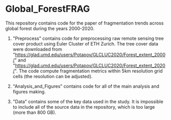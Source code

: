 # Global_ForestFRAG

This repository contains code for the paper of fragmentation trends across global forest during the years 2000-2020.

1. "Preprocess" contains code for preprocessing raw remote sensing tree cover product using Euler Cluster of ETH Zurich. 
The tree cover data were downloaded from "https://glad.umd.edu/users/Potapov/GLCLUC2020/Forest_extent_2000/" and "https://glad.umd.edu/users/Potapov/GLCLUC2020/Forest_extent_2020/".
The code compute fragmentation metrics within 5km resolution grid cells (the resolution can be adjusted).

2. "Analysis_and_Figures" contains code for all of the main analysis and figures making.
   
3. "Data" contains some of the key data used in the study. It is impossible to include all of the source data in the repository, which is too large (more than 800 GB).
